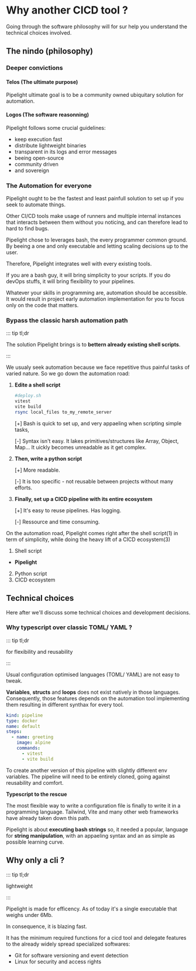 # Why another CICD tool ?

Going through the software philosophy will for sur help you understand the technical choices involved.

## The nindo (philosophy)

### Deeper convictions

#### Telos (The ultimate purpose)

Pipelight ultimate goal is to be a community owned ubiquitary solution for automation.

#### Logos (The software reasonning)

Pipelight follows some crucial guidelines:

- keep execution fast
- distribute lightweight binaries
- transparent in its logs and error messages
- beeing open-source
- community driven
- and sovereign

### The Automation for everyone

Pipelight ought to be the fastest and least painfull solution to set up if you seek to automate things.

Other CI/CD tools make usage of runners and multiple internal instances that interacts between them without you noticing, and can therefore
lead to hard to find bugs.

Pipelight chose to leverages bash, the every programmer common ground.
By beeing a one and only executable and letting scaling decisions up to the user.

Therefore, Pipelight integrates well with every existing tools.

If you are a bash guy, it will bring simplicity to your scripts.
If you do devOps stuffs, it will bring flexibility to your pipelines.

Whatever your skills in programming are, automation should be accessible.
It would result in project early automation implementation for you to focus only on the code that matters.

### Bypass the classic harsh automation path

::: tip tl;dr

The solution Pipelight brings is to **bettern already existing shell scripts**.

:::

We usualy seek automation because we face repetitive thus painful tasks of varied nature.
So we go down the automation road:

1. **Edite a shell script**

   ```sh
   #deploy.sh
   vitest
   vite build
   rsync local_files to_my_remote_server
   ```

   [+]
   Bash is quick to set up, and very appaeling when scripting simple tasks,

   [-]
   Syntax isn't easy.
   It lakes primitives/structures like Array, Object, Map...
   It uickly becomes unreadable as it get complex.

2. **Then, write a python script**

   [+]
   More readable.

   [-]
   It is too specific - not reusable between projects without many efforts.

3. **Finally, set up a CICD pipeline with its entire ecosystem**

   [+]
   It's easy to reuse pipelines. Has logging.

   [-]
   Ressource and time consuming.

On the automation road, Pipelight comes
right after the shell script(1) in term of simplicity,
while doing the heavy lift of a CICD ecosystem(3)

1. Shell script

- **Pipelight**

2. Python script
3. CICD ecosystem

## Technical choices

Here after we'll discuss some technical choices and development decisions.

### Why typescript over classic TOML/ YAML ?

::: tip tl;dr

for flexibility and reusability

:::

Usual configuration optimised languages (TOML/ YAML) are not easy to tweak.

**Variables**, **structs** and **loops** does not exist natively in those languages.
Consequently, those features depends on the automation tool implementing them resulting in different synthax for every tool.

```yaml
kind: pipeline
type: docker
name: default
steps:
  - name: greeting
    image: alpine
    commands:
      - vitest
      - vite build
```

To create another version of this pipeline with slightly different env variables.
The pipeline will need to be entirely cloned, going against reusability and comfort.

**Typescript to the rescue**

The most flexible way to write a configuration file is finally to write it in a programming language.
Tailwind, Vite and many other web frameworks have already taken down this path.

Pipelight is about **executing bash strings** so, it needed a popular, language for **string manipulation**,
with an appaeling syntax and an as simple as possible learning curve.

## Why only a cli ?

::: tip tl;dr

lightweight

:::

Pipelight is made for efficency.
As of today it's a single executable that weighs under 6Mb.

In consequence, it is blazing fast.

It has the minimum required functions for a cicd tool
and delegate features to the already widely spread specialized softwares:

- Git for software versioning and event detection
- Linux for security and access rights
